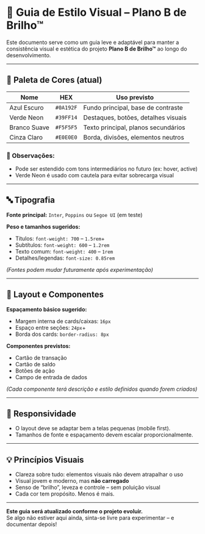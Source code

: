 # 🎨 Guia de Estilo Visual – Plano B de Brilho™

Este documento serve como um guia leve e adaptável para manter a consistência visual e estética do projeto **Plano B de Brilho™** ao longo do desenvolvimento.

---

## 🌈 Paleta de Cores (atual)

| Nome           | HEX       | Uso previsto                         |
|----------------|-----------|--------------------------------------|
| Azul Escuro    | `#0A192F` | Fundo principal, base de contraste   |
| Verde Neon     | `#39FF14` | Destaques, botões, detalhes visuais  |
| Branco Suave   | `#F5F5F5` | Texto principal, planos secundários  |
| Cinza Claro    | `#E0E0E0` | Borda, divisões, elementos neutros   |

### 📌 Observações:
- Pode ser estendido com tons intermediários no futuro (ex: hover, active)
- Verde Neon é usado com cautela para evitar sobrecarga visual

---

## 🔤 Tipografia

**Fonte principal:** `Inter`, `Poppins` ou `Segoe UI` (em teste)

**Peso e tamanhos sugeridos:**
- Títulos: `font-weight: 700` – `1.5rem`+
- Subtítulos: `font-weight: 600` – `1.2rem`
- Texto comum: `font-weight: 400` – `1rem`
- Detalhes/legendas: `font-size: 0.85rem`

*(Fontes podem mudar futuramente após experimentação)*

---

## 📐 Layout e Componentes

**Espaçamento básico sugerido:**
- Margem interna de cards/caixas: `16px`
- Espaço entre seções: `24px`+
- Borda dos cards: `border-radius: 8px`

**Componentes previstos:**
- Cartão de transação
- Cartão de saldo
- Botões de ação
- Campo de entrada de dados

*(Cada componente terá descrição e estilo definidos quando forem criados)*

---

## 🔄 Responsividade

- O layout deve se adaptar bem a telas pequenas (mobile first).
- Tamanhos de fonte e espaçamento devem escalar proporcionalmente.

---

## 💡 Princípios Visuais

- Clareza sobre tudo: elementos visuais não devem atrapalhar o uso
- Visual jovem e moderno, mas **não carregado**
- Senso de “brilho”, leveza e controle – sem poluição visual
- Cada cor tem propósito. Menos é mais.

---

**Este guia será atualizado conforme o projeto evoluir.**  
Se algo não estiver aqui ainda, sinta-se livre para experimentar – e documentar depois!
